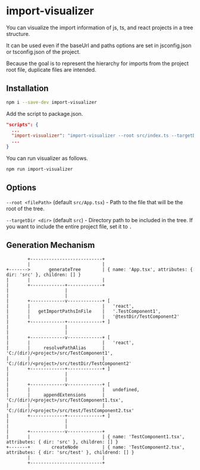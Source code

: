 # import-visualizer

You can visualize the import information of js, ts, and react projects in a tree structure.

It can be used even if the baseUrl and paths options are set in jsconfig.json or tsconfig.json of the project.

Because the goal is to represent the hierarchy for imports from the project root file, duplicate files are intended.

## Installation

```sh
npm i --save-dev import-visualizer
```

Add the script to package.json.

```json
"scripts": {
  ...
  "import-visualizer": "import-visualizer --root src/index.ts --targetDir src",
  ...
}
```

You can run visualizer as follows.

```sh
npm run import-visualizer
```

## Options

`--root <filePath>` (default `src/App.tsx`) - Path to the file that will be the root of the tree.

`--targetDir <dir>` (default `src`) - Directory path to be included in the tree. If you want to include the entire project file, set it to `.`

## Generation Mechanism

```
        +---------------------------+
        |                           |
+------->       generateTree        | { name: 'App.tsx', attributes: { dir: 'src' }, children: [] }
|       |                           |
|       +-------------+-------------+
|                     |
|                     |
|       +-------------v-------------+ [
|       |                           |   'react',
|       |   getImportPathsInFile    |   '.TestComponent1',
|       |                           |   '@testDir/TestComponent2'
|       +-------------+-------------+ ]
|                     |
|                     |
|       +-------------v-------------+ [
|       |                           |   'react',
|       |     resolvePathAlias      |   'C:/(dir)/<project>/src/TestComponent1',
|       |                           |   'C:/(dir)/<project>/src/testDir/TestComponent2'
|       +-------------+-------------+ ]
|                     |
|                     |
|       +-------------v-------------+ [
|       |                           |   undefined,
|       |     appendExtensions      |   'C:/(dir)/<project>/src/TestComponent1.tsx',
|       |                           |   'C:/(dir)/<project>/src/test/TestComponent2.tsx'
|       +-------------+-------------+ ]
|                     |
|                     |
|       +-------------v-------------+
|       |                           | { name: 'TestComponent1.tsx', attributes: { dir: 'src' }, children: [] }
+-------+        createNode         | { name: 'TestComponent2.tsx', attributes: { dir: 'src/test' }, childrend: [] }
        |                           |
        +---------------------------+
```
